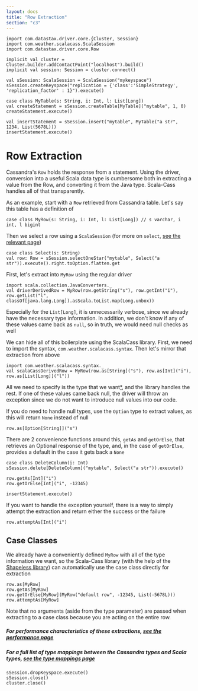 ```yaml
---
layout: docs
title: "Row Extraction"
section: "c3"
---
```

```tut:invisible
import com.datastax.driver.core.{Cluster, Session}
import com.weather.scalacass.ScalaSession
import com.datastax.driver.core.Row

implicit val cluster = Cluster.builder.addContactPoint("localhost").build()
implicit val session: Session = cluster.connect()

val sSession: ScalaSession = ScalaSession("mykeyspace")
sSession.createKeyspace("replication = {'class':'SimpleStrategy', 'replication_factor' : 1}").execute()

case class MyTable(s: String, i: Int, l: List[Long])
val createStatement = sSession.createTable[MyTable]("mytable", 1, 0)
createStatement.execute()

val insertStatement = sSession.insert("mytable", MyTable("a str", 1234, List(5678L)))
insertStatement.execute()
```
# Row Extraction

Cassandra's `Row` holds the response from a statement. Using the driver, conversion into a useful Scala data type is 
cumbersome both in extracting a value from the Row, and converting it from the Java type. Scala-Cass handles all of that
transparently.

As an example, start with a `Row` retrieved from Cassandra table. Let's say this table has a definition of

```tut
case class MyRow(s: String, i: Int, l: List[Long]) // s varchar, i int, l bigint
```
Then we select a row using a `ScalaSession` (for more on `select`, [see the relevant 
page](/cass3/scalasession/select.html))

```tut
case class Select(s: String)
val row: Row = sSession.selectOneStar("mytable", Select("a str")).execute().right.toOption.flatten.get
```

First, let's extract into `MyRow` using the regular driver

```tut
import scala.collection.JavaConverters._
val driverDerivedRow = MyRow(row.getString("s"), row.getInt("i"), row.getList("l", classOf[java.lang.Long]).asScala.toList.map(Long.unbox))
```

Especially for the `List[Long]`, it is unnecessarily verbose, since we already have the necessary type information. In
addition, we don't know if any of these values came back as `null`, so in truth, we would need null checks as well

We can hide all of this boilerplate using the ScalaCass library. First, we need to import the syntax, 
`com.weather.scalacass.syntax`. Then let's mirror that extraction from above

```tut
import com.weather.scalacass.syntax._
val scalaCassDerivedRow = MyRow(row.as[String]("s"), row.as[Int]("i"), row.as[List[Long]]("l"))
```

All we need to specify is the type that we 
want[*](#type-mappings), and the library handles the rest.
If one of these values came back null, the driver will throw an exception since we do not want to introduce null values
into our code.

If you do need to handle null types, use the `Option` type to extract values, as this will return `None` instead of 
null

```tut
row.as[Option[String]]("s")
```

There are 2 convenience functions around this, `getAs` and `getOrElse`, that retrieves an Optional response of the type,
and, in the case of `getOrElse`, provides a default in the case it gets back a `None`

```tut:invisible
case class DeleteColumn(i: Int)
sSession.delete[DeleteColumn]("mytable", Select("a str")).execute()
```
```tut
row.getAs[Int]("i")
row.getOrElse[Int]("i", -12345)
```
```tut:invisible
insertStatement.execute()
```

If you want to handle the exception yourself, there is a way to simply attempt the extraction and return either the 
success or the failure

```tut
row.attemptAs[Int]("i")
```

## Case Classes

We already have a conveniently defined `MyRow` with all of the type information we want, so the Scala-Cass library (with
the help of the [Shapeless library](https://github.com/milessabin/shapeless)) can automatically use the case class 
directly for extraction

```tut
row.as[MyRow]
row.getAs[MyRow]
row.getOrElse[MyRow](MyRow("default row", -12345, List(-5678L)))
row.attemptAs[MyRow]
```

Note that no arguments (aside from the type parameter) are passed when extracting to a case class because you are acting
 on the entire row.
 
##### For performance characteristics of these extractions, [see the performance page](/cass3/performance.html)

##### <a name="type-mappings"></a>For a full list of type mappings between the Cassandra types and Scala types, [see the type mappings page](/cass3/type-mappings.html)
```tut:invisible
sSession.dropKeyspace.execute()
sSession.close()
cluster.close()
```